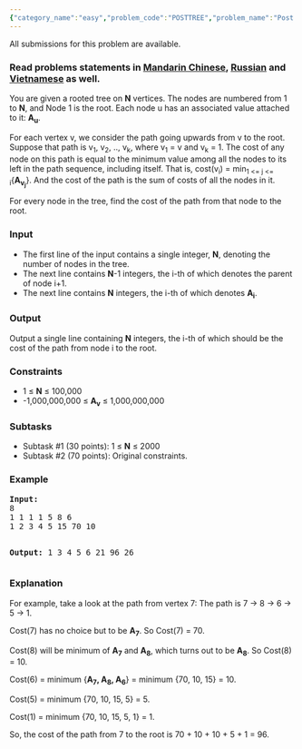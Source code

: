 ```yaml
---
{"category_name":"easy","problem_code":"POSTTREE","problem_name":"Post Tree","languages_supported":{"0":"ADA","1":"ASM","2":"BASH","3":"BF","4":"C","5":"C99 strict","6":"CAML","7":"CLOJ","8":"CLPS","9":"CPP 4.3.2","10":"CPP 4.9.2","11":"CPP14","12":"CS2","13":"D","14":"ERL","15":"FORT","16":"FS","17":"GO","18":"HASK","19":"ICK","20":"ICON","21":"JAVA","22":"JS","23":"LISP clisp","24":"LISP sbcl","25":"LUA","26":"NEM","27":"NICE","28":"NODEJS","29":"PAS fpc","30":"PAS gpc","31":"PERL","32":"PERL6","33":"PHP","34":"PIKE","35":"PRLG","36":"PYPY","37":"PYTH","38":"PYTH 3.4","39":"RUBY","40":"SCALA","41":"SCM chicken","42":"SCM guile","43":"SCM qobi","44":"ST","45":"TCL","46":"TEXT","47":"WSPC"},"max_timelimit":2,"source_sizelimit":50000,"problem_author":"gainullinildar","problem_tester":"melfice","date_added":"26-05-2017","tags":{"0":"dfs","1":"easy","2":"gainullinildar","3":"lca","4":"ltime48"},"editorial_url":"https://discuss.codechef.com/problems/POSTTREE","time":{"view_start_date":1495899840,"submit_start_date":1495899840,"visible_start_date":1495899840,"end_date":1735669800},"layout":"problem"}
---
```

<span class="solution-visible-txt">All submissions for this problem are available.</span><h3> Read problems statements in <a target="_blank" href="http://www.codechef.com/download/translated/LTIME48/mandarin/POSTTREE.pdf">Mandarin Chinese</a>, <a target="_blank" href="http://www.codechef.com/download/translated/LTIME48/russian/POSTTREE.pdf">Russian</a> and <a target="_blank" href="http://www.codechef.com/download/translated/LTIME48/vietnamese/POSTTREE.pdf">Vietnamese</a> as well.</h3>

<p>You are given a rooted tree on <b>N</b> vertices. The nodes are numbered from 1 to <b>N</b>, and Node 1 is the root. Each node u has an associated value attached to it: <b>A<sub>u</sub></b>.</p>

<p>For each vertex v, we consider the path going upwards from v to the root. Suppose that path is v<sub>1</sub>, v<sub>2</sub>, .., v<sub>k</sub>, where v<sub>1</sub> = v and v<sub>k</sub> = 1. The cost of any node on this path is equal to the minimum value among all the nodes to its left in the path sequence, including itself. That is, cost(v<sub>i</sub>) = min<sub>1 <= j <= i</sub>{<b>A<sub>v<sub>j</sub></sub></b>}. And the cost of the path is the sum of costs of all the nodes in it.</p>

<p>For every node in the tree, find the cost of the path from that node to the root.</p>

<h3>Input</h3>
 <ul>
<li>The first line of the input contains a single integer, <b>N</b>, denoting the number of nodes in the tree.</li>
<li>The next line contains <b>N</b>-1 integers, the i-th of which denotes the parent of node i+1.</li>
<li>The next line contains <b>N</b> integers, the i-th of which denotes <b>A<sub>i</sub></b>.</li>
</ul>

<h3>Output</h3>
<p>Output a single line containing <b>N</b> integers, the i-th of which should be the cost of the path from node i to the root.</p>
  
<h3>Constraints</h3>
 <ul>
<li>1 ≤ <b>N</b> ≤ 100,000</li>
<li>-1,000,000,000 ≤ <b>A<sub>v</sub></b> ≤ 1,000,000,000</li>
</ul>
 
 
<h3>Subtasks</h3>
<ul>
<li>Subtask #1 (30 points): 1 ≤ <b>N</b> ≤ 2000</li>
<li>Subtask #2 (70 points): Original constraints.</li>
</ul>
 

<h3>Example</h3>
<pre><b>Input:</b>
8
1 1 1 1 5 8 6
1 2 3 4 5 15 70 10

<b>Output:</b> 
1 3 4 5 6 21 96 26
</pre>
 
 
<h3>Explanation</h3>
<p>For example, take a look at the path from vertex 7: The path is 7 -> 8 -> 6 -> 5 -> 1.</p> 
<p>Cost(7) has no choice but to be <b>A<sub>7</sub></b>. So Cost(7) = 70.</p>
<p> Cost(8) will be minimum of <b>A<sub>7</sub></b> and <b>A<sub>8</sub></b>, which turns out to be <b>A<sub>8</sub></b>. So Cost(8) = 10.</p>
<p> Cost(6) = minimum {<b>A<sub>7</sub>, A<sub>8</sub>, A<sub>6</sub></b>} = minimum {70, 10, 15} = 10.</p>
<p> Cost(5) = minimum {70, 10, 15, 5} = 5.</p>
<p> Cost(1) = minimum {70, 10, 15, 5, 1} = 1. </p>
<p>So, the cost of the path from 7 to the root is 70 + 10 + 10 + 5 + 1 = 96.</p>